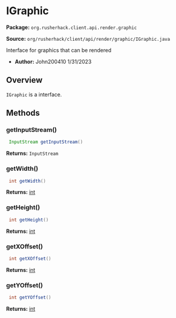 # IGraphic

**Package:** `org.rusherhack.client.api.render.graphic`

**Source:** `org/rusherhack/client/api/render/graphic/IGraphic.java`

Interface for graphics that can be rendered
* **Author:** John200410 1/31/2023



## Overview

`IGraphic` is a interface.

## Methods

### getInputStream()

```java
 InputStream getInputStream()
```

**Returns:** `InputStream`

### getWidth()

```java
 int getWidth()
```

**Returns:** [int](https://docs.oracle.com/en/java/javase/21/docs/api/java.base/java/lang/Integer.html)

### getHeight()

```java
 int getHeight()
```

**Returns:** [int](https://docs.oracle.com/en/java/javase/21/docs/api/java.base/java/lang/Integer.html)

### getXOffset()

```java
 int getXOffset()
```

**Returns:** [int](https://docs.oracle.com/en/java/javase/21/docs/api/java.base/java/lang/Integer.html)

### getYOffset()

```java
 int getYOffset()
```

**Returns:** [int](https://docs.oracle.com/en/java/javase/21/docs/api/java.base/java/lang/Integer.html)

